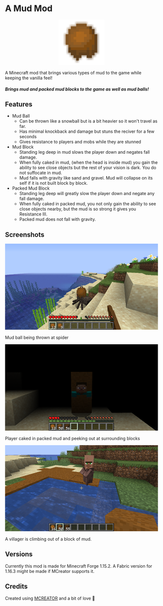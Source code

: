 # A Mud Mod
<p align="center">
  <img src="images/MudModIconTransparent.png" width="150" title="Logo">
</p>A Minecraft mod that brings various types of mud to the game while keeping the vanilla feel!

##### Brings mud and packed mud blocks to the game as well as mud balls!

## Features
- Mud Ball
  - Can be thrown like a snowball but is a bit heavier so it won't travel as far.
  - Has minimal knockback and damage but stuns the reciver for a few seconds
  - Gives resistance to players and mobs while they are stunned
- Mud Block
  - Standing leg deep in mud slows the player down and negates fall damage.
  - When fully caked in mud, (when the head is inside mud) you gain the ability to see close objects but the rest of your vision is dark. You do not suffocate in mud.
  - Mud falls with gravity like sand and gravel. Mud will collapse on its self if it is not built block by block. 
 - Packed Mud Block
   - Standing leg deep will greatly slow the player down and negate any fall damage.
   - When fully caked in packed mud, you not only gain the ability to see close objects nearby, but the mud is so strong it gives you Resistance III.
   - Packed mud does not fall with gravity.
   
## Screenshots
![Mud ball being thrown](https://raw.githubusercontent.com/venashial/MudMod/main/images/ThrowingMudBall.png)

Mud ball being thrown at spider

![Player caked in mud and peeking out](https://raw.githubusercontent.com/venashial/MudMod/main/images/HiddenInMud.png)

Player caked in packed mud and peeking out at surrounding blocks

![Villager stuck in block of mud](https://raw.githubusercontent.com/venashial/MudMod/main/images/StuckInMud.png)

A villager is climbing out of a block of mud.

## Versions
Currently this mod is made for Minecraft Forge 1.15.2. A Fabric version for 1.16.3 might be made if MCreator supports it.

## Credits
Created using [MCREATOR](https://mcreator.net/) and a bit of love 💖
